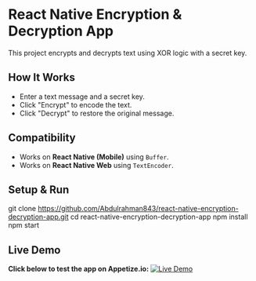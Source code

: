 # React Native Encryption & Decryption App

This project encrypts and decrypts text using XOR logic with a secret key.

## How It Works
- Enter a text message and a secret key.
- Click "Encrypt" to encode the text.
- Click "Decrypt" to restore the original message.

## Compatibility
- Works on **React Native (Mobile)** using `Buffer`.
- Works on **React Native Web** using `TextEncoder`.

## Setup & Run
git clone https://github.com/Abdulrahman843/react-native-encryption-decryption-app.git
cd react-native-encryption-decryption-app
npm install
npm start

## Live Demo
**Click below to test the app on Appetize.io:**
[![Live Demo](https://img.shields.io/badge/Appetize.io-Click%20Here-blue)](https://appetize.io/embed/b_75dm63omddebkjifsuuklvqbvq)

